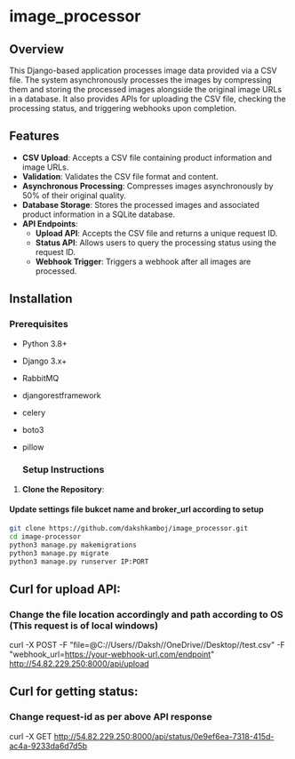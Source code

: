 # image_processor

## Overview

This Django-based application processes image data provided via a CSV file. The system asynchronously processes the images by compressing them and storing the processed images alongside the original image URLs in a database. It also provides APIs for uploading the CSV file, checking the processing status, and triggering webhooks upon completion.

## Features

- **CSV Upload**: Accepts a CSV file containing product information and image URLs.
- **Validation**: Validates the CSV file format and content.
- **Asynchronous Processing**: Compresses images asynchronously by 50% of their original quality.
- **Database Storage**: Stores the processed images and associated product information in a SQLite database.
- **API Endpoints**:
  - **Upload API**: Accepts the CSV file and returns a unique request ID.
  - **Status API**: Allows users to query the processing status using the request ID.
  - **Webhook Trigger**: Triggers a webhook after all images are processed.

## Installation

### Prerequisites

- Python 3.8+
- Django 3.x+
- RabbitMQ
- djangorestframework
- celery
- boto3
- pillow

  ### Setup Instructions

1. **Clone the Repository**:

  #### Update settings file bukcet name and broker_url according to setup
   ```bash
   git clone https://github.com/dakshkamboj/image_processor.git
   cd image-processor
   python3 manage.py makemigrations
   python3 manage.py migrate
   python3 manage.py runserver IP:PORT
  ```

## Curl for upload API:
### Change the file location accordingly and path according to OS (This request is of local windows)

curl -X POST -F "file=@C://Users//Daksh//OneDrive//Desktop//test.csv" -F "webhook_url=https://your-webhook-url.com/endpoint" http://54.82.229.250:8000/api/upload

## Curl for getting status:
### Change request-id as per above API response

curl -X GET http://54.82.229.250:8000/api/status/0e9ef6ea-7318-415d-ac4a-9233da6d7d5b

